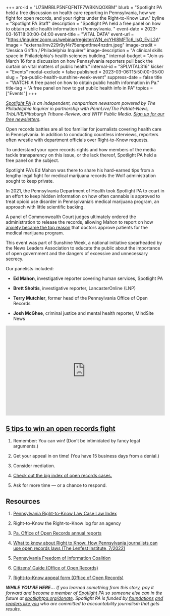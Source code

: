 +++
arc-id = "U7SMRBLP5NFQFNTF7WBKNQOXBM"
blurb = "Spotlight PA held a free discussion on health care reporting in Pennsylvania, how we fight for open records, and your rights under the Right-to-Know Law."
byline = "Spotlight PA Staff"
description = "Spotlight PA held a free panel on how to obtain public health information in Pennsylvania. "
event-date = 2023-03-16T18:00:00-04:00
event-title = "VITAL DATA"
event-url = "https://inquirer.zoom.us/webinar/register/WN_ecYHI8MFTc6_IsG_EvlL2A"
image = "external/mv229r9yf4r75empntfme4nzdm.jpeg"
image-credit = "Jessica Griffin / Philadelphia Inquirer"
image-description = "A clinical skills space in Philadelphia's health sciences building."
internal-budget = "Join us March 16 for a discussion on how Pennsylvania reporters pull back the curtain on vital matters of public health."
internal-id = "SPLVITAL316"
kicker = "Events"
modal-exclude = false
published = 2023-03-06T15:50:00-05:00
slug = "pa-public-health-sunshine-week-event"
suppress-date = false
title = "WATCH: A free panel on how to obtain public health information in Pa."
title-tag = "A free panel on how to get public health info in PA"
topics = ["Events"]
+++

<a href="https://www.spotlightpa.org/"><i>Spotlight PA</i></a><i> is an independent, nonpartisan newsroom powered by The Philadelphia Inquirer in partnership with PennLive/The Patriot-News, TribLIVE/Pittsburgh Tribune-Review, and WITF Public Media. </i><a href="https://www.spotlightpa.org/newsletters"><i>Sign up for our free newsletters</i></a><i>.</i>

Open records battles are all too familiar for journalists covering health care in Pennsylvania. In addition to conducting countless interviews, reporters often wrestle with department officials over Right-to-Know requests.

To understand your open records rights and how members of the media tackle transparency on this issue, or the lack thereof, Spotlight PA held a free panel on the subject.

Spotlight PA’s Ed Mahon was there to share his hard-earned tips from a lengthy legal fight for medical marijuana records the Wolf administration sought to keep private.

In 2021, the Pennsylvania Department of Health took Spotlight PA to court in an effort to keep hidden information on how often cannabis is approved to treat opioid use disorder in Pennsylvania’s medical marijuana program, an approach with little scientific backing.

A panel of Commonwealth Court judges ultimately ordered the administration to release the records, allowing Mahon to report on how <a href="https://www.spotlightpa.org/news/2023/01/pa-medical-marijuana-certification-card-anxiety/">anxiety became the top reason</a> that doctors approve patients for the medical marijuana program.

This event was part of Sunshine Week, a national initiative spearheaded by the News Leaders Association to educate the public about the importance of open government and the dangers of excessive and unnecessary secrecy.

Our panelists included:

- <b>Ed Mahon</b>, investigative reporter covering human services, Spotlight PA

- <b>Brett Sholtis</b>, investigative reporter, LancasterOnline (LNP)

- <b>Terry Mutchler</b>, former head of the Pennsylvania Office of Open Records

- <b>Josh McGhee</b>, criminal justice and mental health reporter, MindSite News

<div style="padding:56.25% 0 0 0;position:relative;"><iframe src="https://player.vimeo.com/video/809125404?h=32e412a368" style="position:absolute;top:0;left:0;width:100%;height:100%;" frameborder="0" allow="autoplay; fullscreen; picture-in-picture" allowfullscreen></iframe></div><script src="https://player.vimeo.com/api/player.js"></script>

## <a href="https://www.spotlightpa.org/news/2023/03/pa-sunshine-week-appeal-records-denial/" target="_blank"><b>5 tips to win an open records fight</b></a>

1. Remember: You can win! (Don’t be intimidated by fancy legal arguments.)

2. Get your appeal in on time! (You have 15 business days from a denial.)

3. Consider mediation.

4. <a href="https://www.openrecords.pa.gov/Documents/RTKL/RTKL_Case_Index.pdf">Check out the big index of open records cases.</a>

5. Ask for more time — or a chance to respond.

## <b>Resources</b>

1. <a href="https://www.openrecords.pa.gov/Documents/RTKL/RTKL_Case_Index.pdf">Pennsylvania Right-to-Know Law Case Law Index</a>

2. Right-to-Know the Right-to-Know log for an agency

3. <a href="https://www.openrecords.pa.gov/AnnualReports.cfm">Pa. Office of Open Records annual reports</a>

4. <a href="https://www.lenfestinstitute.org/local-journalism/what-to-know-about-right-to-know-how-pennsylvania-journalists-can-use-open-records-laws/">What to know about Right to Know: How Pennsylvania journalists can use open records laws (The Lenfest Institute, 7/2022)</a>

5. <a href="https://pafoic.org/what-is-a-public-record-under-the-right-to-know-law/">Pennsylvania Freedom of Information Coalition</a>

6. <a href="https://www.openrecords.pa.gov/RTKL/CitizensGuide.cfm">Citizens’ Guide (Office of Open Records)</a>

7. <a href="https://www.openrecords.pa.gov/Appeals/AppealForm.cfm">Right-to-Know appeal form (Office of Open Records)</a>

<i><b>WHILE YOU’RE HERE...</b></i><i> If you learned something from this story, pay it forward and become a member of </i><a href="https://www.spotlightpa.org/"><i>Spotlight PA</i></a><i> so someone else can in the future at </i><a href="https://www.spotlightpa.org/donate"><i>spotlightpa.org/donate</i></a><i>. Spotlight PA is funded by</i><a href="https://www.spotlightpa.org/support"><i> foundations</i></a><i> </i><a href="https://www.spotlightpa.org/support"><i>and readers like you</i></a><i> who are committed to accountability journalism that gets results.</i>
